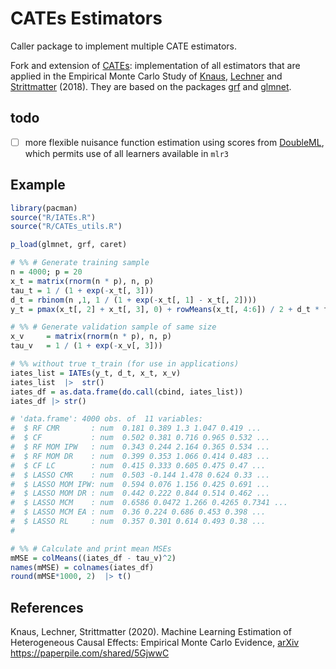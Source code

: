 # CATEs Estimators

Caller package to implement multiple CATE estimators.

Fork and extension of [CATEs](https://github.com/MCKnaus/CATEs): implementation of
all estimators that are applied in the Empirical Monte Carlo Study of
[Knaus](https://mcknaus.github.io/),
[Lechner](https://www.michael-lechner.eu/) and
[Strittmatter](http://www.anthonystrittmatter.com/home) (2018). They
are based on the packages [grf](https://github.com/grf-labs/grf) and
[glmnet](https://github.com/cran/glmnet).

## todo

+ [ ] more flexible nuisance function estimation using scores from
  [DoubleML](https://docs.doubleml.org/r/stable/), which permits use of all learners available in `mlr3`

## Example

```R
library(pacman)
source("R/IATEs.R")
source("R/CATEs_utils.R")

p_load(glmnet, grf, caret)

# %% # Generate training sample
n = 4000; p = 20
x_t = matrix(rnorm(n * p), n, p)
tau_t = 1 / (1 + exp(-x_t[, 3]))
d_t = rbinom(n ,1, 1 / (1 + exp(-x_t[, 1] - x_t[, 2])))
y_t = pmax(x_t[, 2] + x_t[, 3], 0) + rowMeans(x_t[, 4:6]) / 2 + d_t * tau_t + rnorm(n)

# %% # Generate validation sample of same size
x_v     = matrix(rnorm(n * p), n, p)
tau_v   = 1 / (1 + exp(-x_v[, 3]))

# %% without true τ_train (for use in applications)
iates_list = IATEs(y_t, d_t, x_t, x_v)
iates_list  |>  str()
iates_df = as.data.frame(do.call(cbind, iates_list))
iates_df |> str()

# 'data.frame': 4000 obs. of  11 variables:
#  $ RF CMR       : num  0.181 0.389 1.3 1.047 0.419 ...
#  $ CF           : num  0.502 0.381 0.716 0.965 0.532 ...
#  $ RF MOM IPW   : num  0.343 0.244 2.164 0.365 0.534 ...
#  $ RF MOM DR    : num  0.399 0.353 1.066 0.414 0.483 ...
#  $ CF LC        : num  0.415 0.333 0.605 0.475 0.47 ...
#  $ LASSO CMR    : num  0.503 -0.144 1.478 0.624 0.33 ...
#  $ LASSO MOM IPW: num  0.594 0.076 1.156 0.425 0.691 ...
#  $ LASSO MOM DR : num  0.442 0.222 0.844 0.514 0.462 ...
#  $ LASSO MCM    : num  0.6586 0.0472 1.266 0.4265 0.7341 ...
#  $ LASSO MCM EA : num  0.36 0.224 0.686 0.453 0.398 ...
#  $ LASSO RL     : num  0.357 0.301 0.614 0.493 0.38 ...
#

# %% # Calculate and print mean MSEs
mMSE = colMeans((iates_df - tau_v)^2)
names(mMSE) = colnames(iates_df)
round(mMSE*1000, 2)  |> t()

```

## References

Knaus, Lechner, Strittmatter (2020). Machine Learning Estimation of Heterogeneous Causal
Effects: Empirical Monte Carlo Evidence, [arXiv](https://arxiv.org/abs/1810.13237)
​https://paperpile.com/shared/5GjwwC
